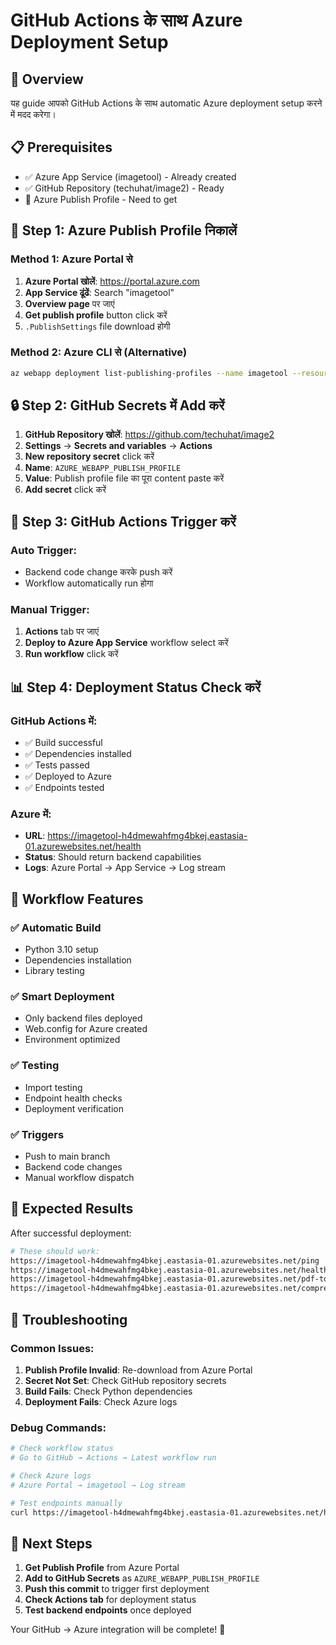 # GitHub Actions के साथ Azure Deployment Setup

## 🎯 Overview
यह guide आपको GitHub Actions के साथ automatic Azure deployment setup करने में मदद करेगा।

## 📋 Prerequisites
- ✅ Azure App Service (imagetool) - Already created
- ✅ GitHub Repository (techuhat/image2) - Ready
- 🔄 Azure Publish Profile - Need to get

## 🔑 Step 1: Azure Publish Profile निकालें

### Method 1: Azure Portal से
1. **Azure Portal खोलें**: https://portal.azure.com
2. **App Service ढूंढें**: Search "imagetool"
3. **Overview page** पर जाएं
4. **Get publish profile** button click करें
5. `.PublishSettings` file download होगी

### Method 2: Azure CLI से (Alternative)
```bash
az webapp deployment list-publishing-profiles --name imagetool --resource-group imagetool_group --xml
```

## 🔒 Step 2: GitHub Secrets में Add करें

1. **GitHub Repository खोलें**: https://github.com/techuhat/image2
2. **Settings** → **Secrets and variables** → **Actions**
3. **New repository secret** click करें
4. **Name**: `AZURE_WEBAPP_PUBLISH_PROFILE`
5. **Value**: Publish profile file का पूरा content paste करें
6. **Add secret** click करें

## 🚀 Step 3: GitHub Actions Trigger करें

### Auto Trigger:
- Backend code change करके push करें
- Workflow automatically run होगा

### Manual Trigger:
1. **Actions** tab पर जाएं
2. **Deploy to Azure App Service** workflow select करें
3. **Run workflow** click करें

## 📊 Step 4: Deployment Status Check करें

### GitHub Actions में:
- ✅ Build successful
- ✅ Dependencies installed
- ✅ Tests passed
- ✅ Deployed to Azure
- ✅ Endpoints tested

### Azure में:
- **URL**: https://imagetool-h4dmewahfmg4bkej.eastasia-01.azurewebsites.net/health
- **Status**: Should return backend capabilities
- **Logs**: Azure Portal → App Service → Log stream

## 🔧 Workflow Features

### ✅ **Automatic Build**
- Python 3.10 setup
- Dependencies installation
- Library testing

### ✅ **Smart Deployment**
- Only backend files deployed
- Web.config for Azure created
- Environment optimized

### ✅ **Testing**
- Import testing
- Endpoint health checks
- Deployment verification

### ✅ **Triggers**
- Push to main branch
- Backend code changes
- Manual workflow dispatch

## 🎯 Expected Results

After successful deployment:

```bash
# These should work:
https://imagetool-h4dmewahfmg4bkej.eastasia-01.azurewebsites.net/ping          # Returns "pong"
https://imagetool-h4dmewahfmg4bkej.eastasia-01.azurewebsites.net/health        # Returns capabilities
https://imagetool-h4dmewahfmg4bkej.eastasia-01.azurewebsites.net/pdf-to-docx   # PDF conversion endpoint
https://imagetool-h4dmewahfmg4bkej.eastasia-01.azurewebsites.net/compress-pdf  # PDF compression endpoint
```

## 🐛 Troubleshooting

### Common Issues:
1. **Publish Profile Invalid**: Re-download from Azure Portal
2. **Secret Not Set**: Check GitHub repository secrets
3. **Build Fails**: Check Python dependencies
4. **Deployment Fails**: Check Azure logs

### Debug Commands:
```bash
# Check workflow status
# Go to GitHub → Actions → Latest workflow run

# Check Azure logs
# Azure Portal → imagetool → Log stream

# Test endpoints manually
curl https://imagetool-h4dmewahfmg4bkej.eastasia-01.azurewebsites.net/health
```

## 🎉 Next Steps

1. **Get Publish Profile** from Azure Portal
2. **Add to GitHub Secrets** as `AZURE_WEBAPP_PUBLISH_PROFILE`
3. **Push this commit** to trigger first deployment
4. **Check Actions tab** for deployment status
5. **Test backend endpoints** once deployed

Your GitHub → Azure integration will be complete! 🚀
